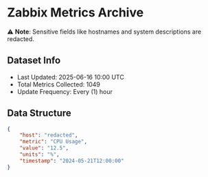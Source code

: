 # Zabbix Metrics Archive

⚠️ **Note**: Sensitive fields like hostnames and system descriptions are redacted.

## Dataset Info
- Last Updated: 2025-06-16 10:00 UTC
- Total Metrics Collected: 1049
- Update Frequency: Every (1) hour

## Data Structure
```json
{
    "host": "redacted",
    "metric": "CPU Usage",
    "value": "12.5",
    "units": "%",
    "timestamp": "2024-05-21T12:00:00"
}
```
